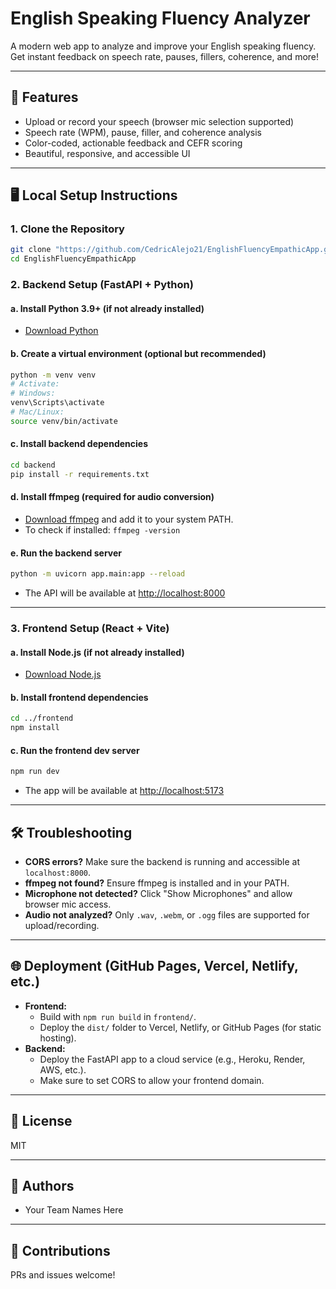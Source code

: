 # English Speaking Fluency Analyzer

A modern web app to analyze and improve your English speaking fluency. Get instant feedback on speech rate, pauses, fillers, coherence, and more!

---

## 🚀 Features
- Upload or record your speech (browser mic selection supported)
- Speech rate (WPM), pause, filler, and coherence analysis
- Color-coded, actionable feedback and CEFR scoring
- Beautiful, responsive, and accessible UI

---

## 🖥️ Local Setup Instructions

### 1. Clone the Repository
```bash
git clone "https://github.com/CedricAlejo21/EnglishFluencyEmpathicApp.git"
cd EnglishFluencyEmpathicApp
```

### 2. Backend Setup (FastAPI + Python)
#### a. Install Python 3.9+ (if not already installed)
- [Download Python](https://www.python.org/downloads/)

#### b. Create a virtual environment (optional but recommended)
```bash
python -m venv venv
# Activate:
# Windows:
venv\Scripts\activate
# Mac/Linux:
source venv/bin/activate
```

#### c. Install backend dependencies
```bash
cd backend
pip install -r requirements.txt
```

#### d. Install ffmpeg (required for audio conversion)
- [Download ffmpeg](https://ffmpeg.org/download.html) and add it to your system PATH.
- To check if installed: `ffmpeg -version`

#### e. Run the backend server
```bash
python -m uvicorn app.main:app --reload
```
- The API will be available at [http://localhost:8000](http://localhost:8000)

---

### 3. Frontend Setup (React + Vite)
#### a. Install Node.js (if not already installed)
- [Download Node.js](https://nodejs.org/)

#### b. Install frontend dependencies
```bash
cd ../frontend
npm install
```

#### c. Run the frontend dev server
```bash
npm run dev
```
- The app will be available at [http://localhost:5173](http://localhost:5173)

---

## 🛠️ Troubleshooting
- **CORS errors?** Make sure the backend is running and accessible at `localhost:8000`.
- **ffmpeg not found?** Ensure ffmpeg is installed and in your PATH.
- **Microphone not detected?** Click "Show Microphones" and allow browser mic access.
- **Audio not analyzed?** Only `.wav`, `.webm`, or `.ogg` files are supported for upload/recording.

---

## 🌐 Deployment (GitHub Pages, Vercel, Netlify, etc.)
- **Frontend:**
  - Build with `npm run build` in `frontend/`.
  - Deploy the `dist/` folder to Vercel, Netlify, or GitHub Pages (for static hosting).
- **Backend:**
  - Deploy the FastAPI app to a cloud service (e.g., Heroku, Render, AWS, etc.).
  - Make sure to set CORS to allow your frontend domain.

---

## 📄 License
MIT

---

## 👥 Authors
- Your Team Names Here

---

## 🤝 Contributions
PRs and issues welcome! 
